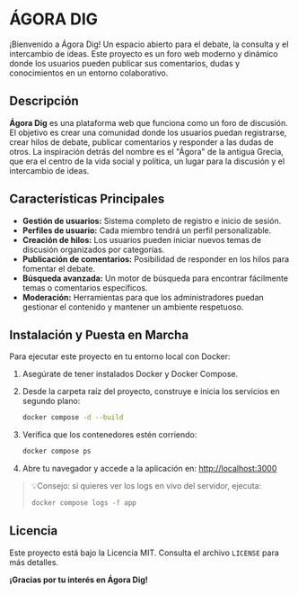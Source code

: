 # ÁGORA DIG

¡Bienvenido a Ágora Dig! Un espacio abierto para el debate, la consulta y el intercambio de ideas. Este proyecto es un foro web moderno y dinámico donde los usuarios pueden publicar sus comentarios, dudas y conocimientos en un entorno colaborativo.


## Descripción

**Ágora Dig** es una plataforma web que funciona como un foro de discusión. El objetivo es crear una comunidad donde los usuarios puedan registrarse, crear hilos de debate, publicar comentarios y responder a las dudas de otros. La inspiración detrás del nombre es el "Ágora" de la antigua Grecia, que era el centro de la vida social y política, un lugar para la discusión y el intercambio de ideas.


## Características Principales

* **Gestión de usuarios:** Sistema completo de registro e inicio de sesión.
* **Perfiles de usuario:** Cada miembro tendrá un perfil personalizable.
* **Creación de hilos:** Los usuarios pueden iniciar nuevos temas de discusión organizados por categorías.
* **Publicación de comentarios:** Posibilidad de responder en los hilos para fomentar el debate.
* **Búsqueda avanzada:** Un motor de búsqueda para encontrar fácilmente temas o comentarios específicos.
* **Moderación:** Herramientas para que los administradores puedan gestionar el contenido y mantener un ambiente respetuoso.


## Instalación y Puesta en Marcha

Para ejecutar este proyecto en tu entorno local con Docker:

1.	Asegúrate de tener instalados Docker y Docker Compose.
2.	Desde la carpeta raíz del proyecto, construye e inicia los servicios en segundo plano:

    ```bash
    docker compose -d --build
    ```
3. Verifica que los contenedores estén corriendo:
    
    ```bash
    docker compose ps
    ```
4.	Abre tu navegador y accede a la aplicación en:
[http://localhost:3000](http://localhost:3000/)

> 💡Consejo: si quieres ver los logs en vivo del servidor, ejecuta:
> ```bash
> docker compose logs -f app
> ```


## Licencia

Este proyecto está bajo la Licencia MIT. Consulta el archivo `LICENSE` para más detalles.


**¡Gracias por tu interés en Ágora Dig!**
